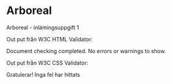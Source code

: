 # Arboreal

Arboreal - inlämingsuppgift 1







Out put från  W3C HTML Validator:

Document checking completed. No errors or warnings to show.


Out put från W3C CSS Validator:

Gratulerar! Inga fel har hittats


